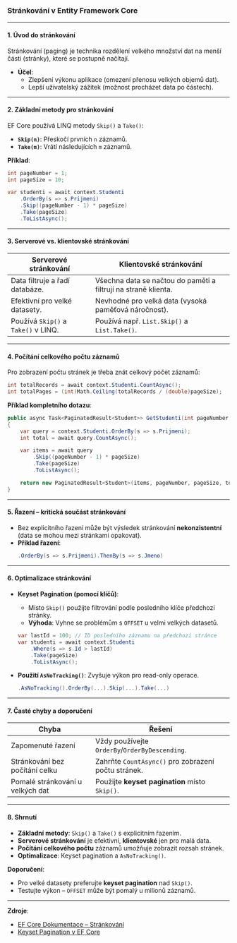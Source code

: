 
### Stránkování v Entity Framework Core

---

#### **1. Úvod do stránkování**  

Stránkování (paging) je technika rozdělení velkého množství dat na menší části (stránky), které se postupně načítají.  
- **Účel**:  
  - Zlepšení výkonu aplikace (omezení přenosu velkých objemů dat).  
  - Lepší uživatelský zážitek (možnost procházet data po částech).  

---

#### **2. Základní metody pro stránkování**  

EF Core používá LINQ metody `Skip()` a `Take()`:  
- **`Skip(n)`**: Přeskočí prvních `n` záznamů.  
- **`Take(m)`**: Vrátí následujících `m` záznamů.  

**Příklad**:  
```csharp  
int pageNumber = 1;  
int pageSize = 10;  

var studenti = await context.Studenti  
    .OrderBy(s => s.Prijmeni)  
    .Skip((pageNumber - 1) * pageSize)  
    .Take(pageSize)  
    .ToListAsync();  
```  

---

#### **3. Serverové vs. klientovské stránkování**  

| **Serverové stránkování**                     | **Klientovské stránkování**                  |  
|-----------------------------------------------|----------------------------------------------|  
| Data filtruje a řadí databáze.                | Všechna data se načtou do paměti a filtrují na straně klienta. |  
| Efektivní pro velké datasety.                 | Nevhodné pro velká data (vysoká paměťová náročnost). |  
| Používá `Skip()` a `Take()` v LINQ.           | Používá např. `List.Skip()` a `List.Take()`. |  

---

#### **4. Počítání celkového počtu záznamů**  

Pro zobrazení počtu stránek je třeba znát celkový počet záznamů:  
```csharp  
int totalRecords = await context.Studenti.CountAsync();  
int totalPages = (int)Math.Ceiling(totalRecords / (double)pageSize);  
```  

**Příklad kompletního dotazu**:  
```csharp  
public async Task<PaginatedResult<Student>> GetStudenti(int pageNumber, int pageSize)  
{  
    var query = context.Studenti.OrderBy(s => s.Prijmeni);  
    int total = await query.CountAsync();  

    var items = await query  
        .Skip((pageNumber - 1) * pageSize)  
        .Take(pageSize)  
        .ToListAsync();  

    return new PaginatedResult<Student>(items, pageNumber, pageSize, total);  
}  
```  

---

#### **5. Řazení – kritická součást stránkování**  

- Bez explicitního řazení může být výsledek stránkování **nekonzistentní** (data se mohou mezi stránkami opakovat).  
- **Příklad řazení**:  
  ```csharp  
  .OrderBy(s => s.Prijmeni).ThenBy(s => s.Jmeno)  
  ```  

---

#### **6. Optimalizace stránkování**  

- **Keyset Pagination (pomocí klíčů)**:  
  - Místo `Skip()` použijte filtrování podle posledního klíče předchozí stránky.  
  - **Výhoda**: Vyhne se problémům s `OFFSET` u velmi velkých datasetů.  
  ```csharp  
  var lastId = 100; // ID posledního záznamu na předchozí stránce  
  var studenti = await context.Studenti  
      .Where(s => s.Id > lastId)  
      .Take(pageSize)  
      .ToListAsync();  
  ```  

- **Použití `AsNoTracking()`**: Zvyšuje výkon pro read-only operace.  
  ```csharp  
  .AsNoTracking().OrderBy(...).Skip(...).Take(...)  
  ```  

---

#### **7. Časté chyby a doporučení** 

| **Chyba**                          | **Řešení**                                  |  
|------------------------------------|---------------------------------------------|  
| Zapomenuté řazení                  | Vždy používejte `OrderBy`/`OrderByDescending`. |  
| Stránkování bez počítání celku     | Zahrňte `CountAsync()` pro zobrazení počtu stránek. |  
| Pomalé stránkování u velkých dat   | Použijte **keyset pagination** místo `Skip()`. |  

---

#### **8. Shrnutí** 

- **Základní metody**: `Skip()` a `Take()` s explicitním řazením.  
- **Serverové stránkování** je efektivní, **klientovské** jen pro malá data.  
- **Počítání celkového počtu** záznamů umožňuje zobrazit rozsah stránek.  
- **Optimalizace**: Keyset pagination a `AsNoTracking()`.  

**Doporučení**:  
- Pro velké datasety preferujte **keyset pagination** nad `Skip()`.  
- Testujte výkon – `OFFSET` může být pomalý u milionů záznamů.  

---

**Zdroje**:  
- [EF Core Dokumentace – Stránkování](https://learn.microsoft.com/en-us/ef/core/querying/pagination)  
- [Keyset Pagination v EF Core](https://www.npgsql.org/efcore/misc/other.html#keyset-pagination)
